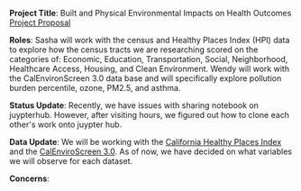 **Project Title**: Built and Physical Environmental Impacts on Health Outcomes
[Project Proposal](https://github.com/wendymiranda/GroupAssignments/blob/main/GroupAssignment1.md)

**Roles**:
Sasha will work with the census and Healthy Places Index (HPI) data to explore how the census tracts we are researching scored on the categories of: 
Economic,
Education,
Transportation,
Social,
Neighborhood, 
Healthcare Access,
Housing, and
Clean Environment.
Wendy will work with the CalEnvironScreen 3.0 data base and will specifically explore pollution burden percentile, ozone, PM2.5, and asthma. 

**Status Update**: Recently, we have issues with sharing notebook on juypterhub. However, after visiting hours, we figured out how to clone each other's work onto juypter hub. 

**Data Update**: We will be working with the [California Healthy Places Index](https://healthyplacesindex.org/) and the [CalEnviroScreen 3.0](https://oehha.ca.gov/calenviroscreen/report/calenviroscreen-30). As of now, we have decided on what variables we will observe for each dataset. 

**Concerns**: 

